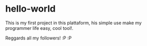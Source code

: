 # hello-world

This is my first project in this plattaform, his simple use make my programmer life easy, cool tool!.

Reggards all my followers! :P :P
